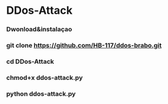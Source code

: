 # DDos-Attack 

### Dwonload&instalaçao

### git clone https://github.com/HB-117/ddos-brabo.git

### cd DDos-Attack

### chmod+x ddos-attack.py

### python ddos-attack.py

